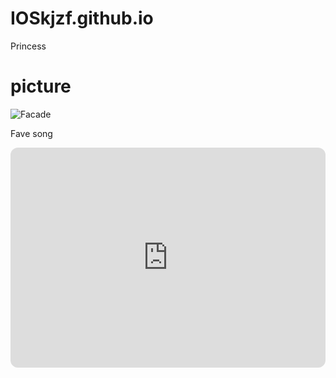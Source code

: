 # IOSkjzf.github.io
Princess
# picture

 ![Facade](https://scontent.xx.fbcdn.net/v/t1.15752-9/405605188_3813093305579298_4204352734970357137_n.jpg?stp=dst-jpg_s526x395&_nc_cat=107&ccb=1-7&_nc_sid=510075&_nc_ohc=aLYBGgIJ2ogAX_oGOHk&_nc_ad=z-m&_nc_cid=0&_nc_ht=scontent.xx&oh=03_AdTS71kHCxzCp9hku_elUgi1QENObPB8HzvHnwieVCKTtw&oe=6594C3CB)

Fave song 
<iframe style="border-radius:12px" src="https://open.spotify.com/embed/track/38Rfx1KKwQXJmKNCiC7NYP?utm_source=generator" width="100%" height="352" frameBorder="0" allowfullscreen="" allow="autoplay; clipboard-write; encrypted-media; fullscreen; picture-in-picture" loading="lazy"></iframe>


